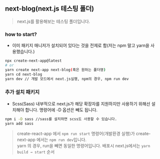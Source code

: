 ## next-blog(next.js 테스팅 폴더)
> next.js를 활용해보는 테스팅 폴더입니다.
> 
### how to start?

- 이미 패키지 매니저가 설치되어 있다는 것을 전제로 함(저는 npm 말고 yarn을 사용했습니다.)

```bash
npx create-next-app@latest
# or
yarn create next-app next-blog(혹은 원하는 폴더명)
yarn cd next-blog
yarn dev // 개발 모드에서 next.js실행, npm의 경우, npm run dev
```

### 추가 설치 패키지

- Scss(Sass) 내부적으로 next.js가 해당 확장자를 지원하지만 사용하기 위해선 설치해야 합니다. 명령어에 -D 옵션은 빼도 됩니다.

```bash
npm i -D sass //sass를 설치하면 scss도 사용할 수 있습니다.
yarn add sass
```

> create-react-app 에서 `npm run start` 명령어(개발환경 실행)가 create-next-app 에서는 `npm run dev`입니다.  
> yarn 의 경우, run을 빼면 동일한 명령어입니다. 배포시 next.js에서는 `yarn build → start` 순서
